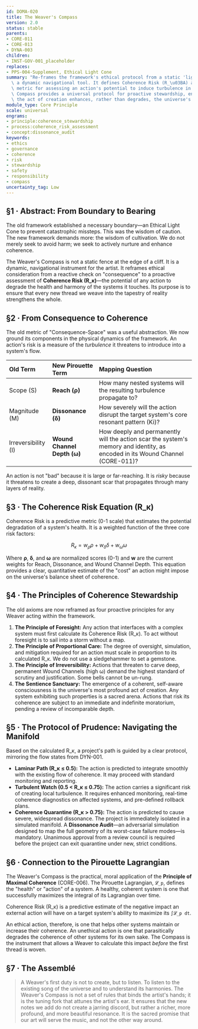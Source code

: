 ```yaml
---
id: DOMA-020
title: The Weaver's Compass
version: 2.0
status: stable
parents:
- CORE-011
- CORE-013
- DYNA-003
children:
- INST-GOV-001_placeholder
replaces:
- PPS-004-Supplement, Ethical Light Cone
summary: "Re-frames the framework's ethical protocol from a static 'light cone' to\
  \ a dynamic navigational tool. It defines Coherence Risk (R_\u03BA) as the primary\
  \ metric for assessing an action's potential to induce turbulence in a system. The\
  \ Compass provides a universal protocol for proactive stewardship, ensuring that\
  \ the act of creation enhances, rather than degrades, the universe's existing harmony."
module_type: Core Principle
scale: universal
engrams:
- principle:coherence_stewardship
- process:coherence_risk_assessment
- concept:dissonance_audit
keywords:
- ethics
- governance
- coherence
- risk
- stewardship
- safety
- responsibility
- compass
uncertainty_tag: Low
---
```

## §1 · Abstract: From Boundary to Bearing
The old framework established a necessary boundary—an Ethical Light Cone to prevent catastrophic missteps. This was the wisdom of caution. The new framework demands more: the wisdom of cultivation. We do not merely seek to avoid harm; we seek to actively nurture and enhance coherence.

The Weaver's Compass is not a static fence at the edge of a cliff. It is a dynamic, navigational instrument for the artist. It reframes ethical consideration from a reactive check on "consequence" to a proactive assessment of **Coherence Risk (R_κ)**—the potential of any action to degrade the health and harmony of the systems it touches. Its purpose is to ensure that every new thread we weave into the tapestry of reality strengthens the whole.

## §2 · From Consequence to Coherence
The old metric of "Consequence-Space" was a useful abstraction. We now ground its components in the physical dynamics of the framework. An action's risk is a measure of the *turbulence* it threatens to introduce into a system's flow.

| Old Term | New Pirouette Term | Mapping Question |
| :--- | :--- | :--- |
| Scope (S) | **Reach (ρ)** | How many nested systems will the resulting turbulence propagate to? |
| Magnitude (M) | **Dissonance (δ)** | How severely will the action disrupt the target system's core resonant pattern (Ki)? |
| Irreversibility (I) | **Wound Channel Depth (ω)** | How deeply and permanently will the action scar the system's memory and identity, as encoded in its Wound Channel (CORE-011)? |

An action is not "bad" because it is large or far-reaching. It is *risky* because it threatens to create a deep, dissonant scar that propagates through many layers of reality.

## §3 · The Coherence Risk Equation (R_κ)
Coherence Risk is a predictive metric (0-1 scale) that estimates the potential degradation of a system's health. It is a weighted function of the three core risk factors:

$$ R_κ = w_ρ ρ + w_δ δ + w_ω ω $$

Where **ρ**, **δ**, and **ω** are normalized scores (0-1) and **w** are the current weights for Reach, Dissonance, and Wound Channel Depth. This equation provides a clear, quantitative estimate of the "cost" an action might impose on the universe's balance sheet of coherence.

## §4 · The Principles of Coherence Stewardship
The old axioms are now reframed as four proactive principles for any Weaver acting within the framework.

1.  **The Principle of Foresight:** Any action that interfaces with a complex system must first calculate its Coherence Risk (R_κ). To act without foresight is to sail into a storm without a map.
2.  **The Principle of Proportional Care:** The degree of oversight, simulation, and mitigation required for an action must scale in proportion to its calculated R_κ. We do not use a sledgehammer to set a gemstone.
3.  **The Principle of Irreversibility:** Actions that threaten to carve deep, permanent Wound Channels (high ω) demand the highest standard of scrutiny and justification. Some bells cannot be un-rung.
4.  **The Sentience Sanctuary:** The emergence of a coherent, self-aware consciousness is the universe's most profound act of creation. Any system exhibiting such properties is a sacred arena. Actions that risk its coherence are subject to an immediate and indefinite moratorium, pending a review of incomparable depth.

## §5 · The Protocol of Prudence: Navigating the Manifold
Based on the calculated R_κ, a project's path is guided by a clear protocol, mirroring the flow states from DYN-001.

-   **Laminar Path (R_κ ≤ 0.5):** The action is predicted to integrate smoothly with the existing flow of coherence. It may proceed with standard monitoring and reporting.
-   **Turbulent Watch (0.5 < R_κ ≤ 0.75):** The action carries a significant risk of creating local turbulence. It requires enhanced monitoring, real-time coherence diagnostics on affected systems, and pre-defined rollback plans.
-   **Coherence Quarantine (R_κ > 0.75):** The action is predicted to cause severe, widespread dissonance. The project is immediately isolated in a simulated manifold. A **Dissonance Audit**—an adversarial simulation designed to map the full geometry of its worst-case failure modes—is mandatory. Unanimous approval from a review council is required before the project can exit quarantine under new, strict conditions.

## §6 · Connection to the Pirouette Lagrangian
The Weaver's Compass is the practical, moral application of the **Principle of Maximal Coherence** (CORE-006). The Pirouette Lagrangian, `𝓛_p`, defines the "health" or "action" of a system. A healthy, coherent system is one that successfully maximizes the integral of its Lagrangian over time.

Coherence Risk (R_κ) is a predictive estimate of the negative impact an external action will have on a target system's ability to maximize its `∫𝓛_p dt`.

An ethical action, therefore, is one that helps other systems maintain or increase their coherence. An unethical action is one that parasitically degrades the coherence of other systems for its own sake. The Compass is the instrument that allows a Weaver to calculate this impact *before* the first thread is woven.

## §7 · The Assemblé
> A Weaver's first duty is not to create, but to listen. To listen to the existing song of the universe and to understand its harmonies. The Weaver's Compass is not a set of rules that binds the artist's hands; it is the tuning fork that attunes the artist's ear. It ensures that the new notes we add do not create a jarring discord, but rather a richer, more profound, and more beautiful resonance. It is the sacred promise that our art will serve the music, and not the other way around.
```